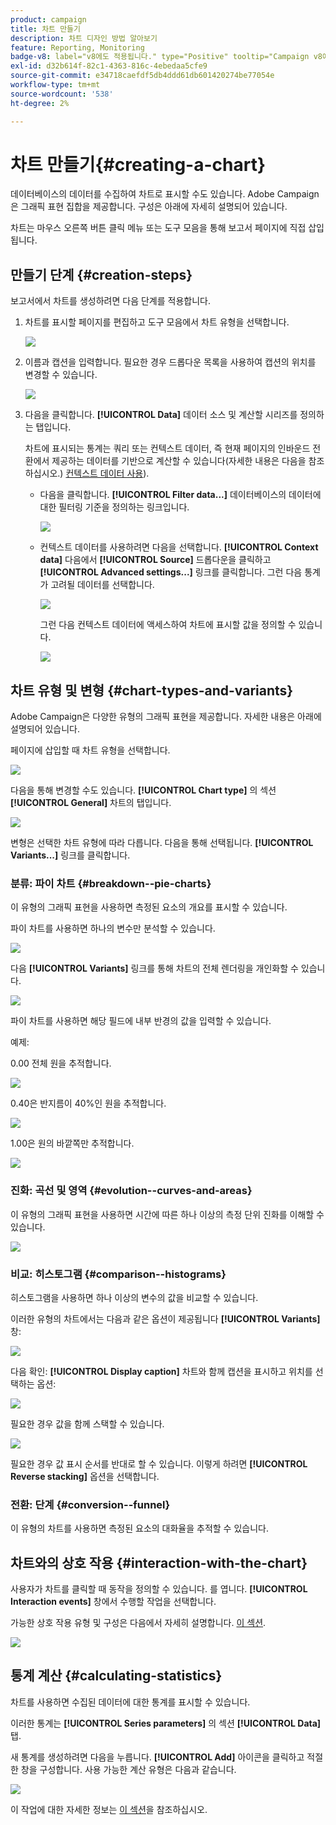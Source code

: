 ```yaml
---
product: campaign
title: 차트 만들기
description: 차트 디자인 방법 알아보기
feature: Reporting, Monitoring
badge-v8: label="v8에도 적용됩니다." type="Positive" tooltip="Campaign v8에도 적용됩니다."
exl-id: d32b614f-82c1-4363-816c-4ebedaa5cfe9
source-git-commit: e34718caefdf5db4ddd61db601420274be77054e
workflow-type: tm+mt
source-wordcount: '538'
ht-degree: 2%

---
```


# 차트 만들기{#creating-a-chart}



데이터베이스의 데이터를 수집하여 차트로 표시할 수도 있습니다. Adobe Campaign은 그래픽 표현 집합을 제공합니다. 구성은 아래에 자세히 설명되어 있습니다.

차트는 마우스 오른쪽 버튼 클릭 메뉴 또는 도구 모음을 통해 보고서 페이지에 직접 삽입됩니다.

## 만들기 단계 {#creation-steps}

보고서에서 차트를 생성하려면 다음 단계를 적용합니다.

1. 차트를 표시할 페이지를 편집하고 도구 모음에서 차트 유형을 선택합니다.

   ![](assets/s_advuser_report_page_activity_04.png)

1. 이름과 캡션을 입력합니다. 필요한 경우 드롭다운 목록을 사용하여 캡션의 위치를 변경할 수 있습니다.

   ![](assets/s_ncs_advuser_report_wizard_018.png)

1. 다음을 클릭합니다. **[!UICONTROL Data]** 데이터 소스 및 계산할 시리즈를 정의하는 탭입니다.

   차트에 표시되는 통계는 쿼리 또는 컨텍스트 데이터, 즉 현재 페이지의 인바운드 전환에서 제공하는 데이터를 기반으로 계산할 수 있습니다(자세한 내용은 다음을 참조하십시오.) [컨텍스트 데이터 사용](../../reporting/using/using-the-context.md#using-context-data)).

   * 다음을 클릭합니다. **[!UICONTROL Filter data...]** 데이터베이스의 데이터에 대한 필터링 기준을 정의하는 링크입니다.

     ![](assets/reporting_graph_add_filter.png)

   * 컨텍스트 데이터를 사용하려면 다음을 선택합니다. **[!UICONTROL Context data]** 다음에서 **[!UICONTROL Source]** 드롭다운을 클릭하고 **[!UICONTROL Advanced settings...]** 링크를 클릭합니다. 그런 다음 통계가 고려될 데이터를 선택합니다.

     ![](assets/reporting_graph_from_context.png)

     그런 다음 컨텍스트 데이터에 액세스하여 차트에 표시할 값을 정의할 수 있습니다.

     ![](assets/reporting_graph_select-from_context.png)

## 차트 유형 및 변형 {#chart-types-and-variants}

Adobe Campaign은 다양한 유형의 그래픽 표현을 제공합니다. 자세한 내용은 아래에 설명되어 있습니다.

페이지에 삽입할 때 차트 유형을 선택합니다.

![](assets/s_advuser_report_page_activity_04.png)

다음을 통해 변경할 수도 있습니다. **[!UICONTROL Chart type]** 의 섹션 **[!UICONTROL General]** 차트의 탭입니다.

![](assets/reporting_change_graph_type.png)

변형은 선택한 차트 유형에 따라 다릅니다. 다음을 통해 선택됩니다. **[!UICONTROL Variants...]** 링크를 클릭합니다.

### 분류: 파이 차트 {#breakdown--pie-charts}

이 유형의 그래픽 표현을 사용하면 측정된 요소의 개요를 표시할 수 있습니다.

파이 차트를 사용하면 하나의 변수만 분석할 수 있습니다.

![](assets/reporting_graph_type_sector_1.png)

다음 **[!UICONTROL Variants]** 링크를 통해 차트의 전체 렌더링을 개인화할 수 있습니다.

![](assets/reporting_graph_type_sector_2.png)

파이 차트를 사용하면 해당 필드에 내부 반경의 값을 입력할 수 있습니다.

예제:

0.00 전체 원을 추적합니다.

![](assets/s_ncs_advuser_report_sector_exple1.png)

0.40은 반지름이 40%인 원을 추적합니다.

![](assets/s_ncs_advuser_report_sector_exple2.png)

1.00은 원의 바깥쪽만 추적합니다.

![](assets/s_ncs_advuser_report_sector_exple3.png)

### 진화: 곡선 및 영역 {#evolution--curves-and-areas}

이 유형의 그래픽 표현을 사용하면 시간에 따른 하나 이상의 측정 단위 진화를 이해할 수 있습니다.

![](assets/reporting_graph_type_curve.png)

### 비교: 히스토그램 {#comparison--histograms}

히스토그램을 사용하면 하나 이상의 변수의 값을 비교할 수 있습니다.

이러한 유형의 차트에서는 다음과 같은 옵션이 제공됩니다 **[!UICONTROL Variants]** 창:

![](assets/reporting_select_graph_var.png)

다음 확인: **[!UICONTROL Display caption]** 차트와 함께 캡션을 표시하고 위치를 선택하는 옵션:

![](assets/reporting_select_graph_legend.png)

필요한 경우 값을 함께 스택할 수 있습니다.

![](assets/reporting_graph_type_histo.png)

필요한 경우 값 표시 순서를 반대로 할 수 있습니다. 이렇게 하려면 **[!UICONTROL Reverse stacking]** 옵션을 선택합니다.

### 전환: 단계 {#conversion--funnel}

이 유형의 차트를 사용하면 측정된 요소의 대화율을 추적할 수 있습니다.

## 차트와의 상호 작용 {#interaction-with-the-chart}

사용자가 차트를 클릭할 때 동작을 정의할 수 있습니다. 를 엽니다. **[!UICONTROL Interaction events]** 창에서 수행할 작업을 선택합니다.

가능한 상호 작용 유형 및 구성은 다음에서 자세히 설명합니다. [이 섹션](../../web/using/static-elements-in-a-web-form.md#inserting-html-content).

![](assets/s_ncs_advuser_report_wizard_017.png)

## 통계 계산 {#calculating-statistics}

차트를 사용하면 수집된 데이터에 대한 통계를 표시할 수 있습니다.

이러한 통계는 **[!UICONTROL Series parameters]** 의 섹션 **[!UICONTROL Data]** 탭.

새 통계를 생성하려면 다음을 누릅니다. **[!UICONTROL Add]** 아이콘을 클릭하고 적절한 창을 구성합니다. 사용 가능한 계산 유형은 다음과 같습니다.

![](assets/reporting_add_statistics.png)

이 작업에 대한 자세한 정보는 [이 섹션](../../reporting/using/using-the-descriptive-analysis-wizard.md#statistics-calculation)을 참조하십시오.

